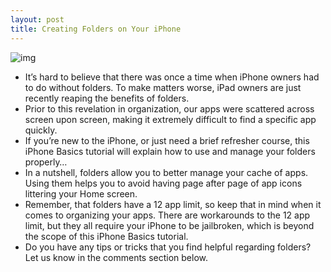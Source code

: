 ```yaml
---
layout: post
title: Creating Folders on Your iPhone
---
```

![img](http://media.idownloadblog.com/wp-content/uploads/2010/12/iPhone-Basics.jpg)
* It’s hard to believe that there was once a time when iPhone owners had to do without folders. To make matters worse, iPad owners are just recently reaping the benefits of folders.
* Prior to this revelation in organization, our apps were scattered across screen upon screen, making it extremely difficult to find a specific app quickly.
* If you’re new to the iPhone, or just need a brief refresher course, this iPhone Basics tutorial will explain how to use and manage your folders properly…
* In a nutshell, folders allow you to better manage your cache of apps. Using them helps you to avoid having page after page of app icons littering your Home screen.
* Remember, that folders have a 12 app limit, so keep that in mind when it comes to organizing your apps. There are workarounds to the 12 app limit, but they all require your iPhone to be jailbroken, which is beyond the scope of this iPhone Basics tutorial.
* Do you have any tips or tricks that you find helpful regarding folders? Let us know in the comments section below.

